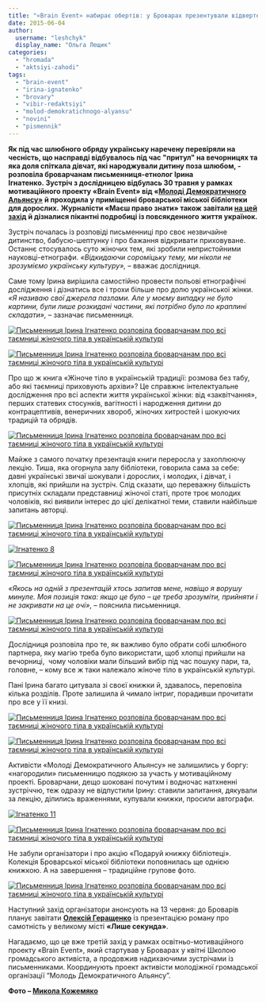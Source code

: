 ```yaml
---
title: "«Brain Event» набирає обертів: у Броварах презентували відверте дослідження про українських жінок"
date: 2015-06-04
author: 
  username: "leshchyk"
  display_name: "Ольга Лещик"
categories: 
  - "hromada"
  - "aktsiyi-zahodi"
tags: 
  - "brain-event"
  - "irina-ignatenko"
  - "brovary"
  - "vibir-redaktsiyi"
  - "molod-demokratichnogo-alyansu"
  - "novini"
  - "pismennik"
---
```


**Як під час шлюбного обряду українську наречену перевіряли на чесність, що насправді відбувалось під час "притул" на вечорницях та яка доля спіткала дівчат, які народжували дитину поза шлюбом, - розповіла броварчанам письменниця-етнолог Ірина Ігнатенко. Зустріч з дослідницею відбулась 30 травня у рамках мотиваційного проекту «Brain Event» від «[Молоді Демократичного Альянсу»](https://www.facebook.com/pages/Молодь-Демократичного-Альянсу-Бровари/580521665380982?fref=ts) й проходила у приміщенні броварської міської бібліотеки для дорослих.** **Журналісти «Маєш право знати» також завітали [на цей захід](https://mpz.brovary.org/pismennitsya-irina-ignatenko-rozpovist-brovarchanam-komu-nalezhalo-zhinoche-tilo-v-ukrayinskiy-traditsiyi/) й дізналися пікантні подробиці із повсякденного життя українок.**

Зустріч почалась із розповіді письменниці про своє незвичайне дитинство, бабусю-шептунку і про бажання відкривати приховуване. Останнє стосувалось суто жіночих тем, які зробили непристойними науковці-етнографи. _«Відкидаючи сороміцьку тему, ми ніколи не зрозуміємо українську культуру»,_ – вважає дослідниця.

Саме тому Ірина вирішила самостійно провести польові етнографічні дослідження і дізнатись все і трохи більше про долю української жінки. _«Я називаю свої джерела пазлами. Але у моєму випадку не було картини, були лише розкидані частини, які потрібно було по краплині складати»,_ – зазначає письменниця.

[![Письменниця Ірина Ігнатенко розповіла броварчанам про всі таємниці жіночого тіла в українській культурі](https://mpz.brovary.org/wp-content/uploads/2015/06/Ignatenko-2.jpg)](https://mpz.brovary.org/wp-content/uploads/2015/06/Ignatenko-2.jpg)

[![Письменниця Ірина Ігнатенко розповіла броварчанам про всі таємниці жіночого тіла в українській культурі](https://mpz.brovary.org/wp-content/uploads/2015/06/Ignatenko-4-e1433397704862.jpg)](https://mpz.brovary.org/wp-content/uploads/2015/06/Ignatenko-4-e1433397704862.jpg)

Про що ж книга «Жіноче тіло в українській традиції: розмова без табу, або які таємниці приховують архіви»? Це справжнє інтелектуальне дослідження про всі аспекти життя української жінки: від «заквітчання», перших статевих стосунків, вагітності і народження дитини до контрацептивів, венеричних хвороб, жіночих хитростей і шокуючих традицій та обрядів.

[![Письменниця Ірина Ігнатенко розповіла броварчанам про всі таємниці жіночого тіла в українській культурі](https://mpz.brovary.org/wp-content/uploads/2015/06/Ignatenko-5.jpg)](https://mpz.brovary.org/wp-content/uploads/2015/06/Ignatenko-5.jpg)

Майже з самого початку презентація книги переросла у захоплюючу лекцію. Тиша, яка огорнула залу бібліотеки, говорила сама за себе: давні українські звичаї шокували і дорослих, і молодих, і дівчат, і хлопців, які прийшли на зустріч. Слід сказати, що переважну більшість присутніх складали представниці жіночої статі, проте троє молодих чоловіків, які виявили інтерес до цієї делікатної теми, ставили найбільше запитань авторці.

[![Письменниця Ірина Ігнатенко розповіла броварчанам про всі таємниці жіночого тіла в українській культурі](https://mpz.brovary.org/wp-content/uploads/2015/06/Ignatenko-7.jpg)](https://mpz.brovary.org/wp-content/uploads/2015/06/Ignatenko-7.jpg)

[![Ігнатенко 8](https://mpz.brovary.org/wp-content/uploads/2015/06/Ignatenko-8.jpg)](https://mpz.brovary.org/wp-content/uploads/2015/06/Ignatenko-8.jpg)

[![Письменниця Ірина Ігнатенко розповіла броварчанам про всі таємниці жіночого тіла в українській культурі](https://mpz.brovary.org/wp-content/uploads/2015/06/Ignatenko-9.jpg)](https://mpz.brovary.org/wp-content/uploads/2015/06/Ignatenko-9.jpg)

_«Якось на одній з презентацій хтось запитав мене, навіщо я ворушу минуле. Моя позиція така: якщо це було – це треба зрозуміти, прийняти і не закривати на це очі»_, – пояснила письменниця.

[![Письменниця Ірина Ігнатенко розповіла броварчанам про всі таємниці жіночого тіла в українській культурі](https://mpz.brovary.org/wp-content/uploads/2015/06/Ignatenko-10.jpg)](https://mpz.brovary.org/wp-content/uploads/2015/06/Ignatenko-10.jpg)

Дослідниця розповіла про те, як важливо було обрати собі шлюбного партнера, яку магію треба було використати, щоб хлопці прийшли на вечорниці,  чому чоловіки мали більший вибір під час пошуку пари, та, головне, – кому все ж таки належало жіноче тіло в українській культурі.

Пані Ірина багато цитувала зі своєї книжки й, здавалось, переповіла кілька розділів. Проте залишила й чимало інтриг, порадивши прочитати про все у її книзі.

[![Письменниця Ірина Ігнатенко розповіла броварчанам про всі таємниці жіночого тіла в українській культурі](https://mpz.brovary.org/wp-content/uploads/2015/06/Ignatenko-1.jpg)](https://mpz.brovary.org/wp-content/uploads/2015/06/Ignatenko-1.jpg)

[![Письменниця Ірина Ігнатенко розповіла броварчанам про всі таємниці жіночого тіла в українській культурі](https://mpz.brovary.org/wp-content/uploads/2015/06/Ignatenko-3.jpg)](https://mpz.brovary.org/wp-content/uploads/2015/06/Ignatenko-3.jpg)

Активісти «Молоді Демократичного Альянсу» не залишились у боргу: «нагородили» письменницю подякою за участь у мотиваційному проекті. Броварчани, дещо шоковані почутим і водночас натхненні зустріччю, теж одразу не відпустили Ірину: ставили запитання, дякували за лекцію, ділились враженнями, купували книжки, просили автографи.

[![Ігнатенко 11](https://mpz.brovary.org/wp-content/uploads/2015/06/Ignatenko-11.jpg)](https://mpz.brovary.org/wp-content/uploads/2015/06/Ignatenko-11.jpg)

[![Письменниця Ірина Ігнатенко розповіла броварчанам про всі таємниці жіночого тіла в українській культурі](https://mpz.brovary.org/wp-content/uploads/2015/06/Ignatenko-12.jpg)](https://mpz.brovary.org/wp-content/uploads/2015/06/Ignatenko-12.jpg)

Не забули організатори і про акцію «Подаруй книжку бібліотеці». Колекція Броварської міської бібліотеки поповнилась ще однією книжкою. А на завершення – традиційне групове фото.

[![Письменниця Ірина Ігнатенко розповіла броварчанам про всі таємниці жіночого тіла в українській культурі](https://mpz.brovary.org/wp-content/uploads/2015/06/Ignatenko-13.jpg)](https://mpz.brovary.org/wp-content/uploads/2015/06/Ignatenko-13.jpg)

Наступний захід організатори анонсують на 13 червня: до Броварів планує завітати **[Олексій Геращенко](http://litakcent.com/2015/04/01/oleksij-heraschenko-lyshe-sekunda/)** із презентацією роману про самотність у великому місті **«Лише секунда»**.

Нагадаємо, що це вже третій захід у рамках освітньо-мотиваційного проекту «Brain Event», який стартував у Броварах у квітні Школою громадського активіста, а продовжив надихаючими зустрічами із письменниками. Координують проект активісти молодіжної громадської організації “Молодь Демократичного Альянсу”.

**Фото – [Микола Кожемяко](http://fotokray.com.ua)**
